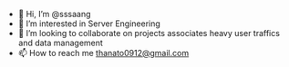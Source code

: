 - 👋 Hi, I’m @sssaang
- 👀 I’m interested in Server Engineering
- 💞️ I’m looking to collaborate on projects associates heavy user traffics and data management
- 📫 How to reach me thanato0912@gmail.com

<!---
sssaang/sssaang is a ✨ special ✨ repository because its `README.md` (this file) appears on your GitHub profile.
You can click the Preview link to take a look at your changes.
--->
